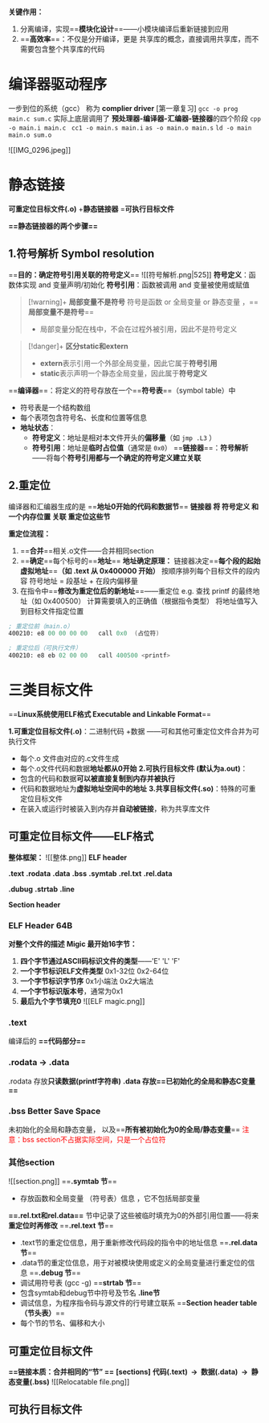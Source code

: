 **关键作用：**
1. 分离编译，实现==**模块化设计**==——小模块编译后重新链接到应用
2. ==**高效率**==：不仅是分开编译，更是 共享库的概念，直接调用共享库，而不需要包含整个共享库的代码

# 编译器驱动程序
一步到位的系统（gcc） 称为 **complier driver** [第一章复习]
`gcc -o prog main.c sum.c`
实际上底层调用了 **预处理器-编译器-汇编器-链接器**的四个阶段
`cpp  -o main.i main.c `
`cc1 -o main.s main.i`
`as -o main.o main.s`
`ld -o main main.o sum.o`

![[IMG_0296.jpeg]]
# 静态链接

**可重定位目标文件(.o)** +**静态链接器** =**可执行目标文件** 

**==静态链接器的两个步骤==**
## 1.符号解析 Symbol resolution
==**目的：确定符号引用关联的符号定义**==
![[符号解析.png|525]]
**符号定义**：函数体实现 and 变量声明/初始化
**符号引用**：函数被调用 and 变量被使用或赋值
>[!warning]+ **局部变量不是符号**
> 符号是函数 or 全局变量 or 静态变量 ，==**局部变量不是符号**==
> - 局部变量分配在栈中，不会在过程外被引用，因此不是符号定义

>[!danger]+ **区分static和extern**
> - **extern**表示引用一个外部全局变量，因此它属于**符号引用**
> - **static**表示声明一个静态全局变量，因此属于**符号定义**

==**编译器**==：将定义的符号存放在一个==**符号表**==（symbol table）中
- 符号表是一个结构数组
- 每个表项包含符号名、长度和位置等信息
- **地址状态**：
    - **符号定义**：地址是相对本文件开头的**偏移量**（如 `jmp .L3` ）
    - **符号引用**：地址是**临时占位值**（通常是 `0x0`）
==**链接器**==：**符号解析**——将每个**符号引用都与一个确定的符号定义建立关联**
## 2.重定位
编译器和汇编器生成的是 ==**地址0开始的代码和数据节**==
**链接器 将 符号定义 和 一个内存位置 关联 重定位这些节**

**重定位流程：**
1. ==**合并**==相关.o文件——合并相同section
2. ==**确定**==每个标号的==**地址**==
	**地址确定原理：**
	链接器决定==**每个段的起始虚拟地址**==**（如 .text 从 0x400000 开始）**
	按顺序排列每个目标文件的段内容
	符号地址 = 段基址 + 在段内偏移量
3. 在指令中==**修改为重定位后的新地址**==——重定位
	e.g. 查找 printf 的最终地址（如 0x400500）
	计算需要填入的正确值（根据指令类型）
	将地址值写入到目标文件指定位置
```asm
; 重定位前（main.o）
400210: e8 00 00 00 00   call 0x0  (占位符)

; 重定位后（可执行文件）
400210: e8 eb 02 00 00   call 400500 <printf>
```

# 三类目标文件
==**Linux系统使用ELF格式 Executable and Linkable Format**==

**1.可重定位目标文件(.o)**：二进制代码 +数据 ——可和其他可重定位文件合并为可执行文件
- 每个.o 文件由对应的.c文件生成
- 每个.o文件代码和数据**地址都从0开始**
**2.可执行目标文件 (默认为a.out)**：
- 包含的代码和数据**可以被直接复制到内存并被执行**
- 代码和数据地址为**虚拟地址空间中的地址**
**3.共享目标文件(.so)**：特殊的可重定位目标文件
- 在装入或运行时被装入到内存并**自动被链接**，称为共享库文件
## 可重定位目标文件——ELF格式
**整体框架：**
![[整体.png]]
**ELF header**

**.text**
**.rodata**
**.data**
**.bss**
**.symtab**
**.rel.txt**
**.rel.data**

**.dubug**
**.strtab**
**.line**

**Section header** 
### **ELF Header 64B**
**对整个文件的描述**
**Migic 最开始16字节：**
1. **四个字节通过ASCII码标识文件的类型**——'E' 'L' 'F'
2. **一个字节标识ELF文件类型** 0x1-32位 0x2-64位
3. **一个字节标识字节序** 0x1小端法 0x2大端法
4. **一个字节标识版本号**，通常为0x1
5. **最后九个字节填充0**
![[ELF magic.png]]
### .text
编译后的 **==代码部分==**
### .rodata -> .data
.rodata 存放**只读数据(printf字符串)**
**.data 存放==已初始化的全局和静态C变量==**
### **.bss  Better Save Space** 
未初始化的全局和静态变量， 以及==**所有被初始化为0的全局/静态变量**==
<font color="#ff0000">注意：bss section不占据实际空间，只是一个占位符</font>

### 其他section
![[section.png]]
==**.symtab 节**==
- 存放函数和全局变量 （符号表）信息 ，它不包括局部变量

**==.rel.txt和rel.data==** 节中记录了这些被临时填充为0的外部引用位置——将来**重定位时再修改**
==**.rel.text 节**==
- .text节的重定位信息，用于重新修改代码段的指令中的地址信息
==**.rel.data 节**==
- .data节的重定位信息，用于对被模块使用或定义的全局变量进行重定位的信息
==**.debug 节**==
- 调试用符号表 (gcc -g)
==**strtab 节**==
- 包含symtab和debug节中符号及节名
**.line节**
- 调试信息，为程序指令码与源文件的行号建立联系
==**Section header table（节头表）**==
- 每个节的节名、偏移和大小

## 可重定位目标文件
**==链接本质：合并相同的“节” ==** **[sections]**
**代码(.text)  ->  数据(.data)  ->  静态变量(.bss)**
![[Relocatable file.png]]
## 可执行目标文件
